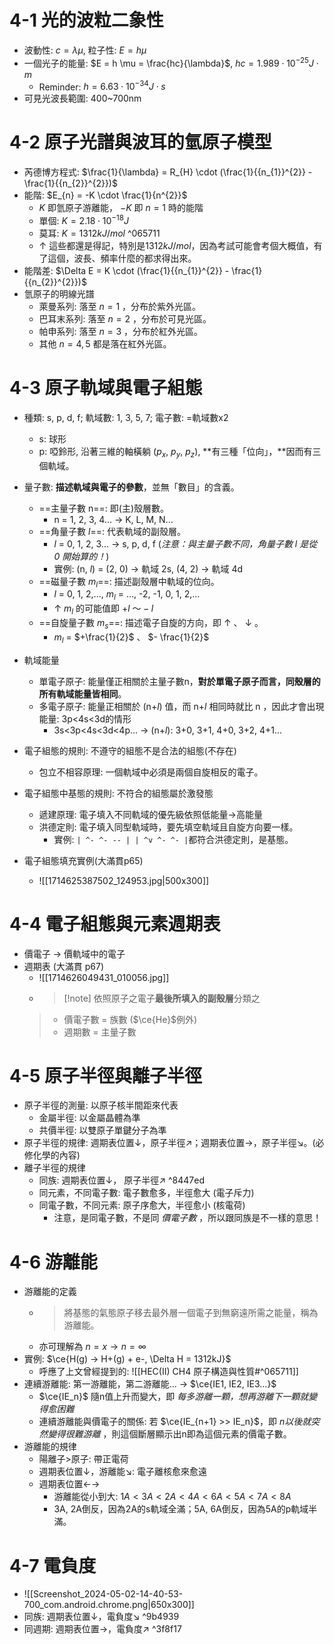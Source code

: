 # 4-1 光的波粒二象性
- 波動性: $c = \lambda \mu$, 粒子性: $E = h \mu$
- 一個光子的能量: $E = h \mu = \frac{hc}{\lambda}$, $hc = 1.989 \cdot 10^{-25} J \cdot m$
	- Reminder: $h = 6.63 \cdot 10^{-34} J \cdot s$
- 可見光波長範圍: 400~700nm
# 4-2 原子光譜與波耳的氫原子模型
- 芮德博方程式: $\frac{1}{\lambda} = R_{H} \cdot (\frac{1}{{n_{1}}^{2}} - \frac{1}{{n_{2}}^{2}})$
- 能階: $E_{n} = -K \cdot \frac{1}{n^{2}}$
	- $K$ 即氫原子游離能， $-K$ 即 $n=1$ 時的能階
	- 單個: $K = 2.18 \cdot 10^{-18}J$
	- 莫耳: $K = 1312 kJ/mol$ ^065711
	- $\uparrow$ 這些都還是得記，特別是$1312kJ/mol$，因為考試可能會考個大概值，有了這個，波長、頻率什麼的都求得出來。
- 能階差: $\Delta E = K \cdot (\frac{1}{{n_{1}}^{2}} - \frac{1}{{n_{2}}^{2}})$
- 氫原子的明線光譜
	- 萊曼系列: 落至 $n=1$ ，分布於紫外光區。
	- 巴耳末系列: 落至 $n = 2$ ，分布於可見光區。
	- 帕申系列: 落至 $n = 3$ ，分布於紅外光區。
	- 其他 $n = 4, 5$ 都是落在紅外光區。

# 4-3 原子軌域與電子組態
- 種類: s, p, d, f; 軌域數: 1, 3, 5, 7; 電子數: =軌域數x2
	- s: 球形
	- p: 啞鈴形, 沿著三維的軸橫躺 ($p_x$, $p_y$, $p_z$), **有三種「位向」，**因而有三個軌域。
- 量子數: **描述軌域與電子的參數**，並無「數目」的含義。
	- ==主量子數 n==: 即(主)殼層數。
		- n = 1, 2, 3, 4... $\rightarrow$ K, L, M, N...
	- ==角量子數 $l$==: 代表軌域的副殼層。
		- $l$ = 0, 1, 2, 3... $\rightarrow$ s, p, d, f (*注意：與主量子數不同，角量子數 $l$ 是從 0 開始算的！*)
		- 實例: (n, $l$) = (2, 0) $\rightarrow$ 軌域 2s, (4, 2) $\rightarrow$ 軌域 4d
	- ==磁量子數 $m_l$==: 描述副殼層中軌域的位向。
		- $l$ = 0, 1, 2,..., $m_l$ = ..., -2, -1, 0, 1, 2,...
		- $\uparrow$ $m_l$ 的可能值即 $+l \text{ ～} -l$
	- ==自旋量子數 $m_s$==: 描述電子自旋的方向，即 $\uparrow$ 、 $\downarrow$ 。
		- $m_l$ = $+\frac{1}{2}$ 、 $- \frac{1}{2}$
- 軌域能量 
	- 單電子原子: 能量僅正相關於主量子數n，**對於單電子原子而言，同殼層的所有軌域能量皆相同**。
	- 多電子原子: 能量正相關於 (n+$l$) 值，而 n+$l$ 相同時就比 n ，因此才會出現能量: 3p<4s<3d的情形
		- 3s<3p<4s<3d<4p... $\rightarrow$ (n+$l$): 3+0, 3+1, 4+0, 3+2, 4+1...
- 電子組態的規則: 不遵守的組態不是合法的組態(不存在)
	- 包立不相容原理: 一個軌域中必須是兩個自旋相反的電子。
- 電子組態中基態的規則: 不符合的組態屬於激發態
	- 遞建原理: 電子填入不同軌域的優先級依照低能量$\rightarrow$高能量
	- 洪德定則: 電子填入同型軌域時，要先填空軌域且自旋方向要一樣。
		- 實例: `| ^- ^- -- | | ^v ^- ^- |`都符合洪德定則，是基態。
- 電子組態填充實例(大滿貫p65)

	- ![[1714625387502_124953.jpg|500x300]]

# 4-4 電子組態與元素週期表
- 價電子 $\rightarrow$ 價軌域中的電子
- 週期表 (大滿貫 p67)
	- ![[1714626049431_010056.jpg]]
	- > [!note] 依照原子之電子**最後所填入的副殼層**分類之
	 > - 價電子數 = 族數 ($\ce{He}$例外)
	 > - 週期數 = 主量子數
	 
# 4-5 原子半徑與離子半徑
- 原子半徑的測量: 以原子核半間距來代表
	- 金屬半徑: 以金屬晶體為準
	- 共價半徑: 以雙原子單鍵分子為準
- 原子半徑的規律: 週期表位置↓，原子半徑↗︎；週期表位置→，原子半徑↘︎。(必修化學的內容)
- 離子半徑的規律
	- 同族: 週期表位置↓， 原子半徑↗ ^8447ed
	- 同元素，不同電子數: 電子數愈多，半徑愈大 (電子斥力)
	- 同電子數，不同元素: 原子序愈大，半徑愈小 (核電荷)
		- 注意，是同電子數，不是同 *價電子數* ，所以跟同族是不一樣的意思！

# 4-6 游離能
- 游離能的定義
	- > 將基態的氣態原子移去最外層一個電子到無窮遠所需之能量，稱為游離能。
	- 亦可理解為 $n = x \rightarrow n = \infty$
- 實例: $\ce{H(g) -> H+(g) + e-, \Delta H = 1312kJ}$ 
	- 呼應了上文曾經提到的: ![[HEC(II) CH4 原子構造與性質#^065711]]
- 連續游離能: 第一游離能，第二游離能... $\rightarrow$ $\ce{IE1, IE2, IE3...}$
	- $\ce{IE_n}$ 隨n值上升而變大，即 *每多游離一顆，想再游離下一顆就變得愈困難*
	- 連續游離能與價電子的關係: 若 $\ce{IE_{n+1} >> IE_n}$，即 *n以後就突然變得很難游離* ，則這個斷層顯示出n即為這個元素的價電子數。
- 游離能的規律
	- 陽離子>原子: 帶正電荷
	- 週期表位置↓，游離能↘: 電子離核愈來愈遠
	- 週期表位置←→
		- 游離能從小到大: $1A<3A<2A<4A<6A<5A<7A<8A$
		- 3A, 2A倒反，因為2A的s軌域全滿；5A, 6A倒反，因為5A的p軌域半滿。

# 4-7 電負度
- ![[Screenshot_2024-05-02-14-40-53-700_com.android.chrome.png|650x300]]
- 同族: 週期表位置↓，電負度↘ ^9b4939
- 同週期: 週期表位置→，電負度↗︎ ^3f8f17